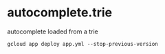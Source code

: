 autocomplete.trie
=================

autocomplete loaded from a trie

```
gcloud app deploy app.yml --stop-previous-version
```
